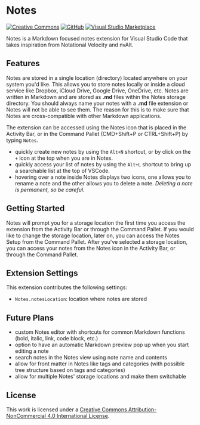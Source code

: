# Notes

[![Creative Commons](https://flat.badgen.net/badge/license/CC-BY-NC-4.0/orange)](https://creativecommons.org/licenses/by-nc/4.0/)
[![GitHub](https://flat.badgen.net/github/release/dionmunk/vscode-notes/)](https://github.com/dionmunk/vscode-notes/releases)
[![Visual Studio Marketplace](https://vsmarketplacebadge.apphb.com/installs-short/dionmunk.vscode-notes.svg?style=flat-square)](https://marketplace.visualstudio.com/items?itemName=dionmunk.vscode-notes)

Notes is a Markdown focused notes extension for Visual Studio Code that takes inspiration from Notational Velocity and nvAlt.

## Features

Notes are stored in a single location (directory) located anywhere on your system you'd like. This allows you to store notes locally or inside a cloud service like Dropbox, iCloud Drive, Google Drive, OneDrive, etc. Notes are written in Markdown and are stored as **.md** files within the Notes storage directory. You should always name your notes with a **.md** file extension or Notes will not be able to see them. The reason for this is to make sure that Notes are cross-compatible with other Markdown applications.

The extension can be accessed using the Notes icon that is placed in the Activity Bar, or in the Command Pallet (CMD+Shift+P or CTRL+Shift+P) by typing `Notes`.

* quickly create new notes by using the `Alt+N` shortcut, or by click on the `+` icon at the top when you are in Notes.
* quickly access your list of notes by using the `Alt+L` shortcut to bring up a searchable list at the top of VSCode.
* hovering over a note inside Notes displays two icons, one allows you to rename a note and the other allows you to delete a note. *Deleting a note is permanent, so be careful.*

## Getting Started

Notes will prompt you for a storage location the first time you access the extension from the Activity Bar or through the Command Pallet. If you would like to change the storage location, later on, you can access the Notes Setup from the Command Pallet. After you've selected a storage location, you can access your notes from the Notes icon in the Activity Bar, or through the Command Pallet.

## Extension Settings

This extension contributes the following settings:

* `Notes.notesLocation`: location where notes are stored

## Future Plans

* custom Notes editor with shortcuts for common Markdown functions (bold, italic, link, code block, etc.)
* option to have an automatic Markdown preview pop up when you start editing a note
* search notes in the Notes view using note name and contents
* allow for front matter in Notes like tags and categories (with possible tree structure based on tags and categories)
* allow for multiple Notes' storage locations and make them switchable

## License

This work is licensed under a [Creative Commons Attribution-NonCommercial 4.0 International License](https://creativecommons.org/licenses/by-nc/4.0/).
